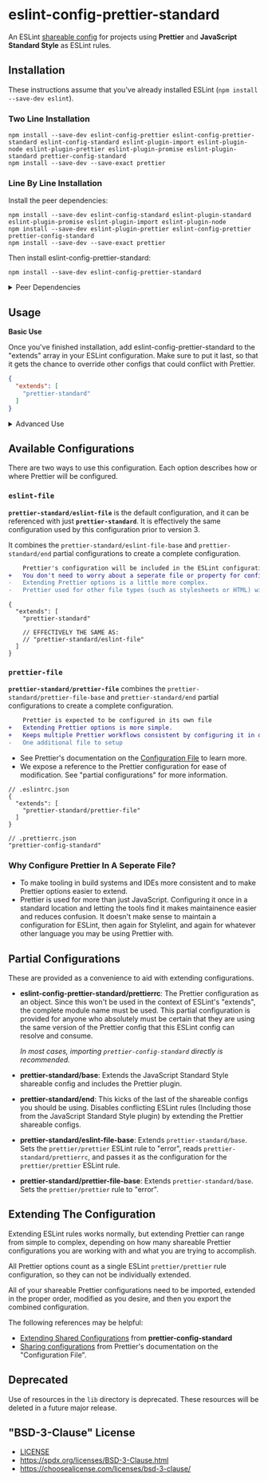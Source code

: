 # eslint-config-prettier-standard

An ESLint [shareable config](http://eslint.org/docs/developer-guide/shareable-configs)
for projects using **Prettier** and **JavaScript Standard Style** as ESLint
rules.

## Installation

These instructions assume that you've already installed ESLint
(`npm install --save-dev eslint`).

### Two Line Installation

```
npm install --save-dev eslint-config-prettier eslint-config-prettier-standard eslint-config-standard eslint-plugin-import eslint-plugin-node eslint-plugin-prettier eslint-plugin-promise eslint-plugin-standard prettier-config-standard
npm install --save-dev --save-exact prettier
```

### Line By Line Installation

Install the peer dependencies:

```
npm install --save-dev eslint-config-standard eslint-plugin-standard eslint-plugin-promise eslint-plugin-import eslint-plugin-node
npm install --save-dev eslint-plugin-prettier eslint-config-prettier prettier-config-standard
npm install --save-dev --save-exact prettier
```

Then install eslint-config-prettier-standard:

```
npm install --save-dev eslint-config-prettier-standard
```

<details>
<summary>Peer Dependencies</summary>

**eslint-config-prettier-standard** has four peer dependencies: 
[**eslint-config-prettier**](https://github.com/prettier/eslint-config-prettier), 
[**eslint-config-standard**](https://github.com/standard/eslint-config-standard), 
[**eslint-plugin-prettier**](https://github.com/prettier/eslint-plugin-prettier), 
and [**prettier-config-standard**](https://github.com/npetruzzelli/prettier-config-standard). 
Some of which have their own peer dependencies.

| Descendant `peerDependency` | depended upon by         |
| --------------------------- | ------------------------ |
| **eslint**                  | _everything!_            |
| **eslint-plugin-import**    | • eslint-config-standard |
| **eslint-plugin-node**      | • eslint-config-standard |
| **eslint-plugin-promise**   | • eslint-config-standard |
| **eslint-plugin-standard**  | • eslint-config-standard |
| **prettier**                | • eslint-plugin-prettier |

</details>

## Usage

**Basic Use**

Once you've finished installation, add eslint-config-prettier-standard to the 
"extends" array in your ESLint configuration. Make sure to put it last, so that
it gets the chance to override other configs that could conflict with Prettier.

```json
{
  "extends": [
    "prettier-standard"
  ]
}
```

<details>
<summary>Advanced Use</summary>

### Extending The Base Configuration.

If you are making a custom configuration that absolutely must extend a different 
configuration between Standard and Prettier, you can extend the base 
configuration instead.

```json
{
  "extends": [
    "prettier-standard/eslint-file-base",
    "foo",
    "bar",
    "prettier-standard/end"
  ]
}
```

_`prettier-standard/eslint-file-base` is available for those configuring
Prettier through its own configuration files. See "Partial Configurations" for
possible options._

### Other Prettier Configurations

**eslint-config-prettier** comes with a number of additional configurations. To
use them, extend them after "prettier-standard".


```json
{
  "extends": [
    "prettier-standard",
    "prettier/flowtype",
    "prettier/react"
  ]
}
```

_These configurations disable rules provided by their respective plugins that
could conflict with Prettier. Configurations like this that are provided by
other modules should be placed after "prettier-standard" for consistent and
expect behavior._
</details>

## Available Configurations

There are two ways to use this configuration. Each option describes how or where
Prettier will be configured.


### `eslint-file`

**`prettier-standard/eslint-file`** is the default configuration, and it can be
referenced with just **`prettier-standard`**. It is effectively the same
configuration used by this configuration prior to version 3.

It combines the `prettier-standard/eslint-file-base` and `prettier-standard/end`
partial configurations to create a complete configuration.

```diff
    Prettier's configuration will be included in the ESLint configuration.
+   You don't need to worry about a seperate file or property for configuring Prettier
-   Extending Prettier options is a little more complex.
-   Prettier used for other file types (such as stylesheets or HTML) will need to be configured seperately.
```

```jsonc
{
  "extends": [
    "prettier-standard"
    
    // EFFECTIVELY THE SAME AS:
    // "prettier-standard/eslint-file"
  ]
}
```


### `prettier-file`

**`prettier-standard/prettier-file`** combines the 
`prettier-standard/prettier-file-base` and `prettier-standard/end` partial
configurations to create a complete configuration.

```diff
    Prettier is expected to be configured in its own file
+   Extending Prettier options is more simple.
+   Keeps multiple Prettier workflows consistent by configuring it in one location.
-   One additional file to setup
```

-   See Prettier's documentation on the 
    [Configuration File](https://prettier.io/docs/en/configuration.html) to
    learn more.
-   We expose a reference to the Prettier configuration for ease of 
    modification. See "partial configurations" for more information.


```jsonc
// .eslintrc.json
{
  "extends": [
    "prettier-standard/prettier-file"
  ]
}
```

```jsonc
// .prettierrc.json
"prettier-config-standard"
```

### Why Configure Prettier In A Seperate File?

-   To make tooling in build systems and IDEs more consistent and to make
    Prettier options easier to extend.
-   Prettier is used for more than just JavaScript. Configuring it once in a
    standard location and letting the tools find it makes maintainence easier
    and reduces confusion. It doesn't make sense to maintain a configuration for
    ESLint, then again for Stylelint, and again for whatever other language you
    may be using Prettier with.


## Partial Configurations

These are provided as a convenience to aid with extending configurations.

-   **eslint-config-prettier-standard/prettierrc**: The Prettier configuration
    as an object. Since this won't be used in the context of ESLint's "extends",
    the complete module name must be used. This partial configuration is 
    provided for anyone who absolutely must be certain that they are using the 
    same version of the Prettier config that this ESLint config can resolve and 
    consume.  
      
    _In most cases, importing `prettier-config-standard` directly is recommended._
-   **prettier-standard/base**: Extends the JavaScript Standard Style shareable 
    config and includes the Prettier plugin.
-   **prettier-standard/end**: This kicks of the last of the shareable configs
    you should be using. Disables conflicting ESLint rules (Including those from 
    the JavaScript Standard Style plugin) by extending the Prettier shareable 
    configs.
-   **prettier-standard/eslint-file-base**: Extends `prettier-standard/base`. 
    Sets the `prettier/prettier` ESLint rule to "error", reads 
    `prettier-standard/prettierrc`, and passes it as the configuration for the 
    `prettier/prettier` ESLint rule.
-   **prettier-standard/prettier-file-base**: Extends `prettier-standard/base`. 
    Sets the `prettier/prettier` rule to "error".


## Extending The Configuration

Extending ESLint rules works normally, but extending Prettier can range from
simple to complex, depending on how many shareable Prettier configurations you
are working with and what you are trying to accomplish.

All Prettier options count as a single ESLint `prettier/prettier` rule
configuration, so they can not be individually extended.

All of your shareable Prettier configurations need to be imported, extended in
the proper order, modified as you desire, and then you export the combined
configuration.

The following references may be helpful:

-   [Extending Shared Configurations](https://github.com/npetruzzelli/prettier-config-standard#extending-shared-configurations) 
    from **prettier-config-standard**
-   [Sharing configurations](https://prettier.io/docs/en/configuration.html#sharing-configurations) 
    from Prettier's documentation on the "Configuration File".


## Deprecated

Use of resources in the `lib` directory is deprecated. These resources will be 
deleted in a future major release.


## "BSD-3-Clause" License

-   [LICENSE](LICENSE)
-   <https://spdx.org/licenses/BSD-3-Clause.html>
-   <https://choosealicense.com/licenses/bsd-3-clause/>
